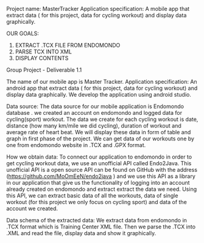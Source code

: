 Project name: MasterTracker
Application specification: A mobile app that extract data  ( for this project, data for cycling workout) and display data graphically.


OUR GOALS:

1. EXTRACT .TCX FILE FROM ENDOMONDO
2. PARSE TCX INTO XML
3. DISPLAY CONTENTS

Group Project - Deliverable 1.1

The name of our mobile app is Master Tracker.
Application specification: 
An android app that extract data  ( for this project, data for cycling workout) and display data graphically. We develop the application using android studio.

Data source:
The data source for our mobile application is Endomondo database . we created an account on endomondo and logged data for cycling(sport) workout.
The data we create for each cycling workout is date, distance (how many km/mile we did cycling), duration of workout and average rate of heart beat. We will display these data in form of table and graph in first phase of the project.
We can get data of our workouts one by one from endomondo website in .TCX and .GPX format.

How we obtain data:
To connect our application to endomondo in order to get cycling workout data, we use an unofficial API called Endo2Java. This unofficial API is a open source API can be found on GitHub with the address (https://github.com/MoOmEeN/endo2java ) and we use this API as a library in our application that give us the functionality of logging into an account already created on endomondo and extract extract the data we need.
Using this API, we can extract basic data of all the workouts, data of single workout (for this project we only focus on cycling sport) and data of the account we created.

Data schema of the extracted data:
We extract data from endomondo in .TCX format which is Training Center XML file. 
Then we parse the .TCX into .XML and read the file, display data and show it graphically. 

 


 

